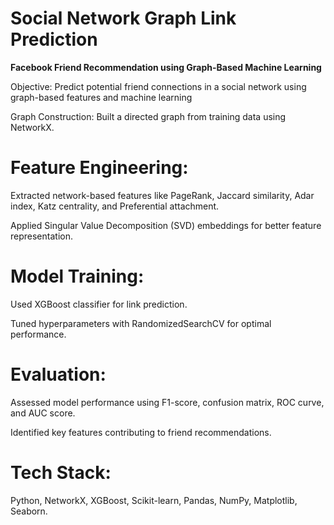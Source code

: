 # Social Network Graph Link Prediction

**Facebook Friend Recommendation using Graph-Based Machine Learning**

Objective: Predict potential friend connections in a social network using graph-based features and machine learning

Graph Construction: Built a directed graph from training data using NetworkX.

# **Feature Engineering:**

Extracted network-based features like PageRank, Jaccard similarity, Adar index, Katz centrality, and Preferential attachment.

Applied Singular Value Decomposition (SVD) embeddings for better feature representation.

# **Model Training:**

Used XGBoost classifier for link prediction.

Tuned hyperparameters with RandomizedSearchCV for optimal performance.

# **Evaluation**:

Assessed model performance using F1-score, confusion matrix, ROC curve, and AUC score.

Identified key features contributing to friend recommendations.

# **Tech Stack:** 

Python, NetworkX, XGBoost, Scikit-learn, Pandas, NumPy, Matplotlib, Seaborn.
